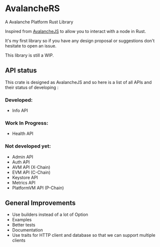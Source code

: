 # AvalancheRS
A Avalanche Platform Rust Library

Inspired from [AvalancheJS](https://github.com/ava-labs/avalanchejs) to allow you to interact with a node in Rust.

It's my first library so if you have any design proposal or suggestions don't hesitate to open an issue.

This library is still a WIP.

## API status

This crate is designed as AvalancheJS and so here is a list of all APIs and their status of developing : 

### Developed:
- Info API

### Work In Progress:
- Health API

### Not developed yet:

- Admin API 
- Auth API
- AVM API (X-Chain)
- EVM API (C-Chain)
- Keystore API
- Metrics API
- PlatformVM API (P-Chain)
## General Improvements

- Use builders instead of a lot of Option
- Examples
- Better tests
- Documentation
- Use traits for HTTP client and database so that we can support multiple clients